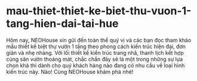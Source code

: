 # mau-thiet-thiet-ke-biet-thu-vuon-1-tang-hien-dai-tai-hue
Hôm nay, NEOHouse xin gửi đến toàn thể quý vị và các bạn đọc tham khảo mẫu thiết kế biệt thự vườn 1 tầng theo phong cách kiến trúc hiện đại, đơn giản và nhẹ nhàng. Với lối thiết kế kiến trúc trang nhã, thanh lịch kết hợp cùng sân vườn thoáng mát, chắc chắn đây sẽ là một trong những sự lựa chọn khả thi dành cho quý khách hàng nào đang có nhu cầu về loại hình kiến trúc này. Nào! Cùng NEOHouse khám phá nhé!
